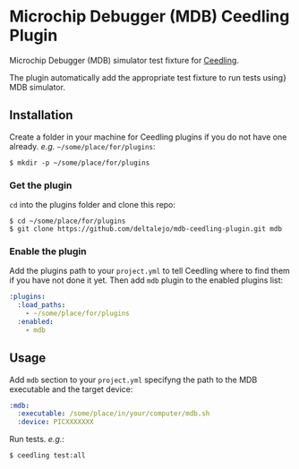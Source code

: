 # Microchip Debugger (MDB) Ceedling Plugin

Microchip Debugger (MDB) simulator test fixture for [Ceedling](https://github.com/ThrowTheSwitch/Ceedling).

The plugin automatically add the appropriate test fixture to run tests using}
MDB simulator.

## Installation

Create a folder in your machine for Ceedling plugins if you do not have one
already. *e.g.* `~/some/place/for/plugins`:

```shell
$ mkdir -p ~/some/place/for/plugins
```

### Get the plugin

`cd` into the plugins folder and clone this repo:

```shell
$ cd ~/some/place/for/plugins
$ git clone https://github.com/deltalejo/mdb-ceedling-plugin.git mdb
```

### Enable the plugin

Add the plugins path to your `project.yml` to tell Ceedling where to find
them if you have not done it yet. Then add `mdb` plugin to the enabled
plugins list:

```yaml
:plugins:
  :load_paths:
    - ~/some/place/for/plugins
  :enabled:
    - mdb
```

## Usage

Add `mdb` section to your `project.yml` specifyng the path to the MDB executable
and the target device:

```yaml
:mdb:
  :executable: /some/place/in/your/computer/mdb.sh
  :device: PICXXXXXXX
```

Run tests. *e.g.*:

```shell
$ ceedling test:all
```
